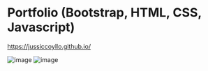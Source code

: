 # Portfolio (Bootstrap, HTML, CSS, Javascript)
https://jussiccoyllo.github.io/

![image](https://github.com/JussiCcoyllo/jussiccoyllo.github.io/assets/46483286/466dfec9-68a3-43fa-b7d4-b5afd34b175d)
![image](https://github.com/JussiCcoyllo/jussiccoyllo.github.io/assets/46483286/7b0ac88c-a85b-44c3-a800-0da1f2e345bf)

